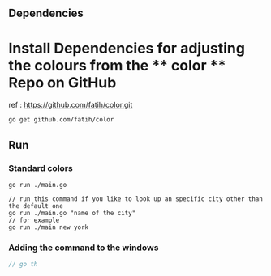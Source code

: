 
## Dependencies 
# Install Dependencies for adjusting the colours from the  ** color ** Repo on GitHub

ref : https://github.com/fatih/color.git 

```bash
go get github.com/fatih/color
```

## Run

### Standard colors

```Print the cli app
go run ./main.go

// run this command if you like to look up an specific city other than the default one
go run ./main.go "name of the city"
// for example
go run ./main new york

```

### Adding the command to the windows

```go
// go th
